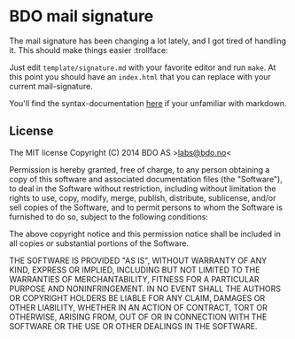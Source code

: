 
BDO mail signature
==================

The mail signature has been changing a lot lately, and I got tired of
handling it. This should make things easier :trollface:

Just edit `template/signature.md` with your favorite editor and run `make`.
At this point you should have an `index.html` that you can replace with
your current mail-signature.

You'll find the syntax-documentation
[here](http://daringfireball.net/projects/markdown/syntax) if your
unfamiliar with markdown.


License
-------

The MIT license
Copyright (C) 2014 BDO AS &gt;labs@bdo.no&lt;

Permission is hereby granted, free of charge, to any person obtaining
a copy of this software and associated documentation files (the "Software"),
to deal in the Software without restriction, including without limitation
the rights to use, copy, modify, merge, publish, distribute, sublicense,
and/or sell copies of the Software, and to permit persons to whom the
Software is furnished to do so, subject to the following conditions:

The above copyright notice and this permission notice shall be included
in all copies or substantial portions of the Software.

THE SOFTWARE IS PROVIDED "AS IS", WITHOUT WARRANTY OF ANY KIND,
EXPRESS OR IMPLIED, INCLUDING BUT NOT LIMITED TO THE WARRANTIES
OF MERCHANTABILITY, FITNESS FOR A PARTICULAR PURPOSE AND NONINFRINGEMENT.
IN NO EVENT SHALL THE AUTHORS OR COPYRIGHT HOLDERS BE LIABLE FOR ANY CLAIM,
DAMAGES OR OTHER LIABILITY, WHETHER IN AN ACTION OF CONTRACT,
TORT OR OTHERWISE, ARISING FROM, OUT OF OR IN CONNECTION WITH THE SOFTWARE
OR THE USE OR OTHER DEALINGS IN THE SOFTWARE.

